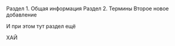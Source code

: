 Раздел 1. Общая информация
Раздел 2. Термины Второе новое добавление

И при этом тут раздел ещё










ХАЙ